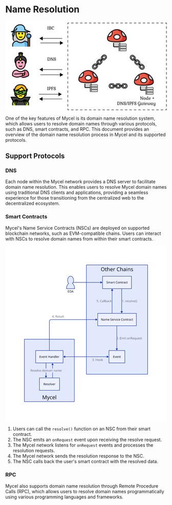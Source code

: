# Name Resolution

![protocols](../../../assets/protocols.png)

One of the key features of Mycel is its domain name resolution system, which allows users to resolve domain names through various protocols, such as DNS, smart contracts, and RPC.
This document provides an overview of the domain name resolution process in Mycel and its supported protocols.

## Support Protocols

### DNS

Each node within the Mycel network provides a DNS server to facilitate domain name resolution. This enables users to resolve Mycel domain names using traditional DNS clients and applications, providing a seamless experience for those transitioning from the centralized web to the decentralized ecosystem.

### Smart Contracts

Mycel's Name Service Contracts (NSCs) are deployed on supported blockchain networks, such as EVM-compatible chains. Users can interact with NSCs to resolve domain names from within their smart contracts.

![NSC](../../../assets/nsc.svg)

1. Users can call the `resolve()` function on an NSC from their smart contract.
2. The NSC emits an `onRequest` event upon receiving the resolve request.
3. The Mycel network listens for `onRequest` events and processes the resolution requests.
4. The Mycel network sends the resolution response to the NSC.
5. The NSC calls back the user's smart contract with the resolved data.

### RPC

Mycel also supports domain name resolution through Remote Procedure Calls (RPC), which allows users to resolve domain names programmatically using various programming languages and frameworks.
